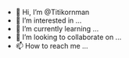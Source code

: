- 👋 Hi, I’m @Titikornman
- 👀 I’m interested in ...
- 🌱 I’m currently learning ...
- 💞️ I’m looking to collaborate on ...
- 📫 How to reach me ...

<!---
Titikornman/Titikornman is a ✨ special ✨ repository because its `README.md` (this file) appears on your GitHub profile.
You can click the Preview link to take a look at your changes.
--->

